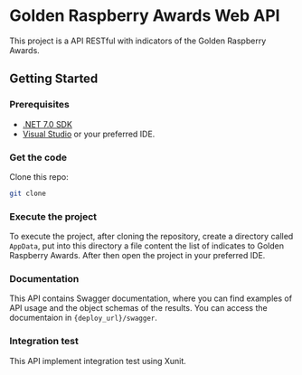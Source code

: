 # Golden Raspberry Awards Web API

This project is a API RESTful with indicators of the Golden Raspberry Awards.

## Getting Started

### Prerequisites

- [.NET 7.0 SDK](https://dotnet.microsoft.com/pt-br/download/dotnet/7.0)
- [Visual Studio](https://visualstudio.microsoft.com/pt-br/vs/community/) or your preferred IDE.

### Get the code

Clone this repo:

```bash
git clone 
```

### Execute the project

To execute the project, after cloning the repository, create a directory called `AppData`, put into this directory a file content the list of indicates to Golden Raspberry Awards. 
After then open the project in your preferred IDE.


### Documentation

This API contains Swagger documentation, where you can find examples of API usage and the object schemas of the results. You can access the documentaion in `{deploy_url}/swagger`.

### Integration test

This API implement integration test using Xunit.
